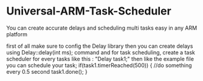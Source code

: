 # Universal-ARM-Task-Scheduler
You can create accurate delays and scheduling multi tasks easy in any ARM platform

first of all make sure to config the Delay library
then you can create delays using Delay::delay(int ms); command
and for task scheduling, create a task scheduler for every tasks like this : "Delay task1;"
then like the example file you can schedule your task;
if(task1.timerReached(500))
{
  //do something every 0.5 second
  task1.done();
}
